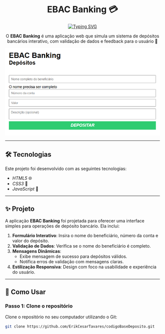 <h1 align="center">EBAC Banking 💳</h1>

<div align="center">
  <a href="https://git.io/typing-svg">
    <img src="https://readme-typing-svg.demolab.com?font=Roboto&size=24&duration=2000&pause=500&color=3498DB&center=true&vCenter=true&width=435&lines=EBAC+Banking+💳;Sistema+de+Depósitos+Interativo!" alt="Typing SVG" />
  </a>
</div>

<p align="center">
  O <b>EBAC Banking</b> é uma aplicação web que simula um sistema de depósitos bancários interativo, com validação de dados e feedback para o usuário 🌟
</p>

<p align="center">
  <img alt="Demonstração do projeto" src="https://github.com/ErikCesarTavares/codigoBaseDeposito/blob/main/imagemReadme.png" width="600px">
</p>

---

## 🛠 Tecnologias

Este projeto foi desenvolvido com as seguintes tecnologias:

- *HTML5* 🌐
- *CSS3* 🎨
- *JavaScript* 📜

---

## ✨ Projeto

A aplicação **EBAC Banking** foi projetada para oferecer uma interface simples para operações de depósito bancário. Ela inclui:

1. **Formulário Interativo**: Insira o nome do beneficiário, número da conta e valor do depósito.
2. **Validação de Dados**: Verifica se o nome do beneficiário é completo.
3. **Mensagens Dinâmicas**:
   - Exibe mensagem de sucesso para depósitos válidos.
   - Notifica erros de validação com mensagens claras.
4. **Estilização Responsiva**: Design com foco na usabilidade e experiência do usuário.

---

## 🧠 Como Usar

### Passo 1: Clone o repositório
Clone o repositório no seu computador utilizando o Git:

```bash
git clone https://github.com/ErikCesarTavares/codigoBaseDeposito.git
